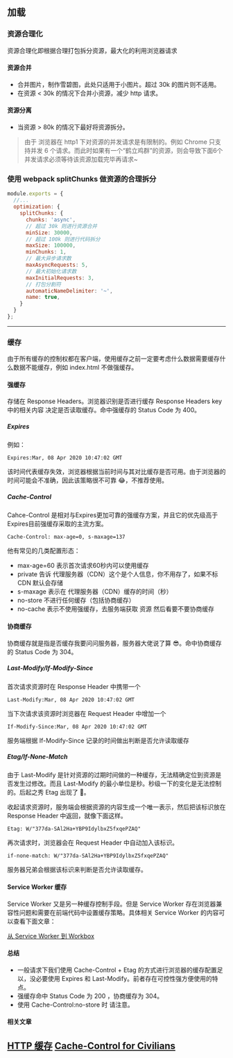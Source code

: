 ## 加载

### 资源合理化

资源合理化即根据合理打包拆分资源，最大化的利用浏览器请求

#### 资源合并
+ 合并图片，制作雪碧图，此处只适用于小图片。超过 30k 的图片则不适用。
+ 在资源 < 30k 的情况下合并小资源，减少 http 请求。

#### 资源分离
+ 当资源 > 80k 的情况下最好将资源拆分。
> 由于 浏览器在 http1 下对资源的并发请求是有限制的。例如 Chrome 只支持并发 6 个请求。而此时如果有一个“鹤立鸡群”的资源，则会导致下面6个并发请求必须等待该资源加载完毕再请求~

### 使用 webpack splitChunks 做资源的合理拆分
```js
module.exports = {
  //...
  optimization: {
    splitChunks: {
      chunks: 'async', 
      // 超过 30k 则进行资源合并
      minSize: 30000,
      // 超过 100k 则进行代码拆分
      maxSize: 100000,
      minChunks: 1,
      // 最大异步请求数
      maxAsyncRequests: 5,
      // 最大初始化请求数
      maxInitialRequests: 3,
      // 打包分割符
      automaticNameDelimiter: '~',
      name: true,
    }
  }
};
```
---
### 缓存
由于所有缓存的控制权都在客户端，使用缓存之前一定要考虑什么数据需要缓存什么数据不能缓存，例如 index.html 不做强缓存。

#### 强缓存
存储在 Response Headers。浏览器识别是否进行缓存 Response Headers key 中的相关内容 决定是否读取缓存。命中强缓存的 Status Code 为 400。

##### Expires
例如：
```
Expires:Mar, 08 Apr 2020 10:47:02 GMT
```
该时间代表缓存失效，浏览器根据当前时间与其对比缓存是否可用。由于浏览器的时间可能会不准确，因此该策略很不可靠 😂，不推荐使用。

##### Cache-Control
Cahce-Control 是相对与Expires更加可靠的强缓存方案，并且它的优先级高于Expires目前强缓存采取的主流方案。

```
Cache-Control: max-age=0, s-maxage=137
```
他有常见的几类配置形态：

+ max-age=60 表示首次请求60秒内可以使用缓存
+ private 告诉 代理服务器（CDN）这个是个人信息，你不用存了，如果不标 CDN 默认会存储
+ s-maxage 表示在 代理服务器（CDN）缓存的时间（秒）
+ no-store 不进行任何缓存（包括协商缓存）
+ no-cache 表示不使用强缓存，去服务端获取 资源 然后看要不要协商缓存

#### 协商缓存
协商缓存就是指是否缓存我要问问服务器，服务器大佬说了算 😎。命中协商缓存的 Status Code 为 304。

##### Last-Modify/If-Modify-Since
首次请求资源时在 Response Header 中携带一个 
```
Last-Modify:Mar, 08 Apr 2020 10:47:02 GMT
``` 
当下次请求该资源时浏览器在 Request Header 中增加一个
```
If-Modify-Since:Mar, 08 Apr 2020 10:47:02 GMT
```
服务端根据 If-Modify-Since 记录的时间做出判断是否允许读取缓存

##### Etag/If-None-Match
由于 Last-Modify 是针对资源的过期时间做的一种缓存，无法精确定位到资源是否发生过修改。而且 Last-Modify 的最小单位是秒。秒级一下的变化是无法控制的。后起之秀 Etag 出现了 🤗。

收起请求资源时，服务端会根据资源的内容生成一个唯一表示，然后把该标识放在 Response Header 中返回，就像下面这样。
```
Etag: W/"377da-SAl2Ha+YBP9IdylbxZ5fxqePZAQ"
```
再次请求时，浏览器会在 Request Header 中自动加入该标识。
```
if-none-match: W/"377da-SAl2Ha+YBP9IdylbxZ5fxqePZAQ"
```
服务器兄弟会根据该标识来判断是否允许读取缓存。

#### Service Worker 缓存

Service Worker 又是另一种缓存控制手段。但是 Service Worker 存在浏览器兼容性问题和需要在前端代码中设置缓存策略。具体相关 Service Worker 的内容可以查看下面文章：

[从 Service Worker 到 Workbox](https://github.com/z008hy/record/blob/master/records/%E4%BB%8E%20Service%20Worker%20%E5%88%B0%20workbox/index.md)

#### 总结

+ 一般请求下我们使用 Cache-Control + Etag 的方式进行浏览器的缓存配置足以，没必要使用 Expires 和 Last-Modify。前者存在可控性强方便使用的特点。
+ 强缓存命中 Status Code 为 200 ，协商缓存为 304。
+ 使用 Cache-Control:no-store 时 请注意。 

#### 相关文章

[HTTP 缓存](https://developers.google.com/web/fundamentals/performance/optimizing-content-efficiency/http-caching)
[Cache-Control for Civilians](https://csswizardry.com/2019/03/cache-control-for-civilians/)
---